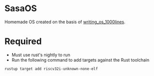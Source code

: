 # SasaOS
Homemade OS created on the basis of [writing_os_1000lines](https://operationg-system-in-1000-lines.vercel.app/ja/welcom).
  
# Required
* Must use rust's nightly to run  
* Run the following command to add targets against the Rust toolchain
```
rustup target add riscv32i-unknown-none-elf
```
